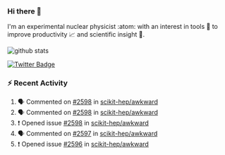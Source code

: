 ### Hi there 👋 

I'm an experimental nuclear physicist :atom: with an interest in tools :wrench: to improve productivity :chart_with_upwards_trend: and scientific insight :telescope:.

![github stats](https://github-readme-stats.vercel.app/api?username=agoose77&show_icons=true&hide_rank=true&hide_title=true&bg_color=30,e76445,904e95&text_color=efe3ec&icon_color=efe3ec)
<!--
**agoose77/agoose77** is a ✨ _special_ ✨ repository because its `README.md` (this file) appears on your GitHub profile.

Here are some ideas to get you started:

- 🔭 I’m currently working on ...
- 🌱 I’m currently learning ...
- 👯 I’m looking to collaborate on ...
- 🤔 I’m looking for help with ...
- 💬 Ask me about ...
- 📫 How to reach me: ...
- 😄 Pronouns: ...
- ⚡ Fun fact: ...
-->

[![Twitter Badge](https://img.shields.io/twitter/follow/agoose77?style=flat-square&logo=Twitter&logoColor=white&color=cornflowerblue)](https://twitter.com/agoose77)

### :zap: Recent Activity

<!--START_SECTION:activity-->
1. 🗣 Commented on [#2598](https://github.com/scikit-hep/awkward/issues/2598#issuecomment-1661705374) in [scikit-hep/awkward](https://github.com/scikit-hep/awkward)
2. 🗣 Commented on [#2598](https://github.com/scikit-hep/awkward/issues/2598#issuecomment-1656243029) in [scikit-hep/awkward](https://github.com/scikit-hep/awkward)
3. ❗ Opened issue [#2598](https://github.com/scikit-hep/awkward/issues/2598) in [scikit-hep/awkward](https://github.com/scikit-hep/awkward)
4. 🗣 Commented on [#2597](https://github.com/scikit-hep/awkward/issues/2597#issuecomment-1655683079) in [scikit-hep/awkward](https://github.com/scikit-hep/awkward)
5. ❗ Opened issue [#2596](https://github.com/scikit-hep/awkward/issues/2596) in [scikit-hep/awkward](https://github.com/scikit-hep/awkward)
<!--END_SECTION:activity-->
